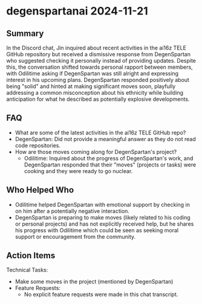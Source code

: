 # degenspartanai 2024-11-21

## Summary

In the Discord chat, Jin inquired about recent activities in the ai16z TELE GitHub repository but received a dismissive response from DegenSpartan who suggested checking it personally instead of providing updates. Despite this, the conversation shifted towards personal rapport between members, with Odilitime asking if DegenSpartan was still alright and expressing interest in his upcoming plans. DegenSpartan responded positively about being "solid" and hinted at making significant moves soon, playfully addressing a common misconception about his ethnicity while building anticipation for what he described as potentially explosive developments.

## FAQ

- What are some of the latest activities in the ai16z TELE GitHub repo?
- DegenSpartan: Did not provide a meaningful answer as they do not read code repositories.
- How are those moves coming along for DegenSpartan's project?
    - Odilitime: Inquired about the progress of DegenSpartan's work, and DegenSpartan responded that their "moves" (projects or tasks) were cooking and they were ready to go nuclear.

## Who Helped Who

- Odilitime helped DegenSpartan with emotional support by checking in on him after a potentially negative interaction.
- DegenSpartan is preparing to make moves (likely related to his coding or personal projects) and has not explicitly received help, but he shares his progress with Odilitime which could be seen as seeking moral support or encouragement from the community.

## Action Items

Technical Tasks:

- Make some moves in the project (mentioned by DegenSpartan)
- Feature Requests:
    - No explicit feature requests were made in this chat transcript.
